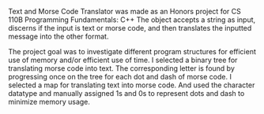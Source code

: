 ﻿Text and Morse Code Translator was made as an Honors project for CS 110B Programming Fundamentals: C++
The object accepts a string as input, discerns if the input is text or morse code, and then translates the inputted message into the other format.

The project goal was to investigate different program structures for efficient use of memory and/or efficient use of time.
I selected a binary tree for translating morse code into text. The corresponding letter is found by progressing once on the tree for each dot and dash of morse code.
I selected a map for translating text into morse code. And used the character datatype and manually assigned 1s and 0s to represent dots and dash to minimize memory usage.
